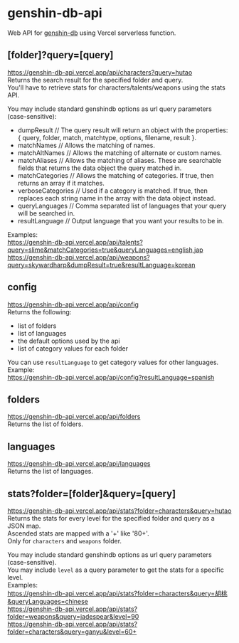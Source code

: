 # genshin-db-api
 
Web API for [genshin-db](https://www.npmjs.com/package/genshin-db) using Vercel serverless function.

## [folder]?query=[query]
https://genshin-db-api.vercel.app/api/characters?query=hutao  
Returns the search result for the specified folder and query.  
You'll have to retrieve stats for characters/talents/weapons using the stats API.

You may include standard genshindb options as url query parameters (case-sensitive):
- dumpResult // The query result will return an object with the properties: { query, folder, match, matchtype, options, filename, result }.
- matchNames // Allows the matching of names.
- matchAltNames // Allows the matching of alternate or custom names.
- matchAliases // Allows the matching of aliases. These are searchable fields that returns the data object the query matched in.
- matchCategories // Allows the matching of categories. If true, then returns an array if it matches.
- verboseCategories // Used if a category is matched. If true, then replaces each string name in the array with the data object instead.
- queryLanguages // Comma separated list of languages that your query will be searched in.
- resultLanguage // Output language that you want your results to be in.

Examples:  
https://genshin-db-api.vercel.app/api/talents?query=slime&matchCategories=true&queryLanguages=english,jap  
https://genshin-db-api.vercel.app/api/weapons?query=skywardharp&dumpResult=true&resultLanguage=korean

## config
https://genshin-db-api.vercel.app/api/config  
Returns the following:
- list of folders
- list of languages
- the default options used by the api
- list of category values for each folder

You can use `resultLanguage` to get category values for other languages.  
Example:  
https://genshin-db-api.vercel.app/api/config?resultLanguage=spanish  

## folders
https://genshin-db-api.vercel.app/api/folders  
Returns the list of folders.

## languages
https://genshin-db-api.vercel.app/api/languages  
Returns the list of languages.

## stats?folder=[folder]&query=[query]
https://genshin-db-api.vercel.app/api/stats?folder=characters&query=hutao  
Returns the stats for every level for the specified folder and query as a JSON map.  
Ascended stats are mapped with a '+' like '80+'.  
Only for `characters` and `weapons` folder.  

You may include standard genshindb options as url query parameters (case-sensitive).  
You may include `level` as a query parameter to get the stats for a specific level.  
Examples:  
https://genshin-db-api.vercel.app/api/stats?folder=characters&query=胡桃&queryLanguages=chinese  
https://genshin-db-api.vercel.app/api/stats?folder=weapons&query=jadespear&level=90  
https://genshin-db-api.vercel.app/api/stats?folder=characters&query=ganyu&level=60+  
